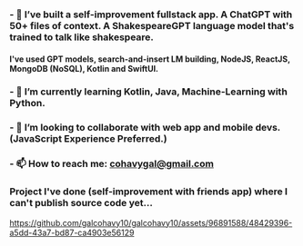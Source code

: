 ### - 🔭 I’ve built a self-improvement fullstack app. A ChatGPT with 50+ files of context. A ShakespeareGPT language model that's trained to talk like shakespeare.
#### I've used GPT models, search-and-insert LM building, NodeJS, ReactJS, MongoDB (NoSQL), Kotlin and SwiftUI.
### - 🌱 I’m currently learning Kotlin, Java, Machine-Learning with Python.
### - 👯 I’m looking to collaborate with web app and mobile devs. (JavaScript Experience Preferred.)
### - 📫 How to reach me: cohavygal@gmail.com

### Project I've done (self-improvement with friends app) where I can't publish source code yet...


https://github.com/galcohavy10/galcohavy10/assets/96891588/48429396-a5dd-43a7-bd87-ca4903e56129



<!--
**galcohavy10/galcohavy10** is a ✨ _special_ ✨ repository because its `README.md` (this file) appears on your GitHub profile.

Here are some ideas to get you started:


-->
